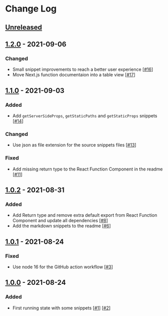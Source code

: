 # Change Log

## [Unreleased]

## [1.2.0] - 2021-09-06

### Changed

- Small snippet improvements to reach a better user experience
  [[#16](https://github.com/mheob/vscode-snippets/pull/16)]
- Move Next.js function documentaion into a table view
  [[#17](https://github.com/mheob/vscode-snippets/pull/17)]

## [1.1.0] - 2021-09-03

### Added

- Add `getServerSideProps`, `getStaticPaths` and `getStaticProps` snippets
  [[#14](https://github.com/mheob/vscode-snippets/pull/14)]

### Changed

- Use json as file extension for the source snippets files
  [[#13](https://github.com/mheob/vscode-snippets/pull/13)]

### Fixed

- Add missing return type to the React Function Component in the readme
  [[#11](https://github.com/mheob/vscode-snippets/pull/11)]

## [1.0.2] - 2021-08-31

### Added

- Add Return type and remove extra default export from React Function Component and update all
  dependencies [[#8](https://github.com/mheob/vscode-snippets/pull/8)]
- Add the markdown snippets to the readme [[#6](https://github.com/mheob/vscode-snippets/pull/6)]

## [1.0.1] - 2021-08-24

### Fixed

- Use node 16 for the GitHub action workflow [[#3](https://github.com/mheob/vscode-snippets/pull/3)]

## [1.0.0] - 2021-08-24

### Added

- First running state with some snippets [[#1](https://github.com/mheob/vscode-snippets/pull/1)]
  [[#2](https://github.com/mheob/vscode-snippets/pull/2)]

[unreleased]: https://github.com/mheob/vscode-snippets/compare/v1.2.0...HEAD
[1.2.0]: https://github.com/mheob/vscode-snippets/compare/v1.1.0...v1.2.0
[1.1.0]: https://github.com/mheob/vscode-snippets/compare/v1.0.2...v1.1.0
[1.0.2]: https://github.com/mheob/vscode-snippets/compare/v1.0.1...v1.0.2
[1.0.1]: https://github.com/mheob/vscode-snippets/compare/v1.0.0...v1.0.1
[1.0.0]: https://github.com/mheob/vscode-snippets/releases/tag/v1.0.0
